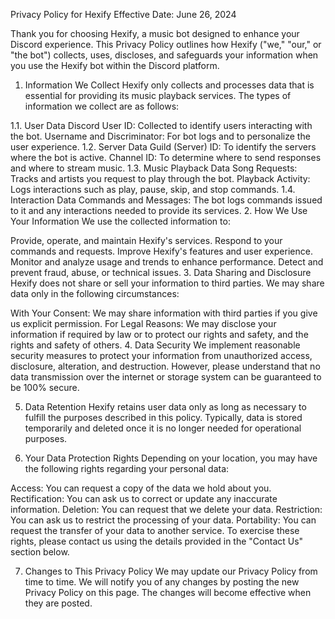 

Privacy Policy for Hexify
Effective Date: June 26, 2024

Thank you for choosing Hexify, a music bot designed to enhance your Discord experience. This Privacy Policy outlines how Hexify ("we," "our," or "the bot") collects, uses, discloses, and safeguards your information when you use the Hexify bot within the Discord platform.

1. Information We Collect
Hexify only collects and processes data that is essential for providing its music playback services. The types of information we collect are as follows:

1.1. User Data
Discord User ID: Collected to identify users interacting with the bot.
Username and Discriminator: For bot logs and to personalize the user experience.
1.2. Server Data
Guild (Server) ID: To identify the servers where the bot is active.
Channel ID: To determine where to send responses and where to stream music.
1.3. Music Playback Data
Song Requests: Tracks and artists you request to play through the bot.
Playback Activity: Logs interactions such as play, pause, skip, and stop commands.
1.4. Interaction Data
Commands and Messages: The bot logs commands issued to it and any interactions needed to provide its services.
2. How We Use Your Information
We use the collected information to:

Provide, operate, and maintain Hexify's services.
Respond to your commands and requests.
Improve Hexify's features and user experience.
Monitor and analyze usage and trends to enhance performance.
Detect and prevent fraud, abuse, or technical issues.
3. Data Sharing and Disclosure
Hexify does not share or sell your information to third parties. We may share data only in the following circumstances:

With Your Consent: We may share information with third parties if you give us explicit permission.
For Legal Reasons: We may disclose your information if required by law or to protect our rights and safety, and the rights and safety of others.
4. Data Security
We implement reasonable security measures to protect your information from unauthorized access, disclosure, alteration, and destruction. However, please understand that no data transmission over the internet or storage system can be guaranteed to be 100% secure.

5. Data Retention
Hexify retains user data only as long as necessary to fulfill the purposes described in this policy. Typically, data is stored temporarily and deleted once it is no longer needed for operational purposes.

6. Your Data Protection Rights
Depending on your location, you may have the following rights regarding your personal data:

Access: You can request a copy of the data we hold about you.
Rectification: You can ask us to correct or update any inaccurate information.
Deletion: You can request that we delete your data.
Restriction: You can ask us to restrict the processing of your data.
Portability: You can request the transfer of your data to another service.
To exercise these rights, please contact us using the details provided in the "Contact Us" section below.

7. Changes to This Privacy Policy
We may update our Privacy Policy from time to time. We will notify you of any changes by posting the new Privacy Policy on this page. The changes will become effective when they are posted.

